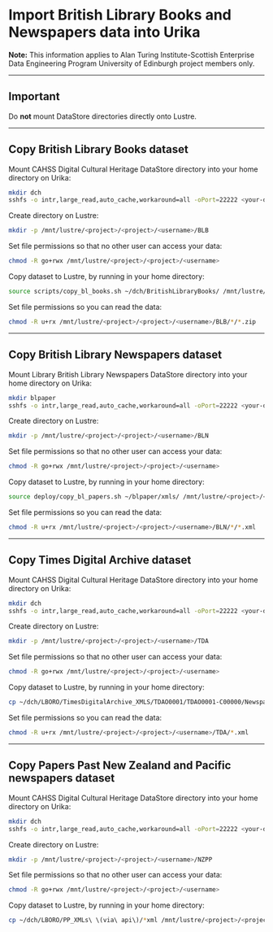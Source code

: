 # Import British Library Books and Newspapers data into Urika

**Note:** This information applies to Alan Turing Institute-Scottish Enterprise Data Engineering Program University of Edinburgh project members only.

---

## Important

Do **not** mount DataStore directories directly onto Lustre.

---

## Copy British Library Books dataset

Mount CAHSS Digital Cultural Heritage DataStore directory into your home directory on Urika:

```bash
mkdir dch
sshfs -o intr,large_read,auto_cache,workaround=all -oPort=22222 <your-datastore-username>@chss.datastore.ed.ac.uk:/chss/datastore/chss/groups/Digital-Cultural-Heritage dch
```

Create directory on Lustre:

```bash
mkdir -p /mnt/lustre/<project>/<project>/<username>/BLB
```

Set file permissions so that no other user can access your data:

```bash
chmod -R go+rwx /mnt/lustre/<project>/<project>/<username>
```

Copy dataset to Lustre, by running in your home directory:

```bash
source scripts/copy_bl_books.sh ~/dch/BritishLibraryBooks/ /mnt/lustre/<project>/<project>/<username>/BLB
```

Set file permissions so you can read the data:

```bash
chmod -R u+rx /mnt/lustre/<project>/<project>/<username>/BLB/*/*.zip
```

---

## Copy British Library Newspapers dataset

Mount Library British Library Newspapers DataStore directory into your home directory on Urika:

```bash
mkdir blpaper
sshfs -o intr,large_read,auto_cache,workaround=all -oPort=22222 <your-datastore-username>@sg.datastore.ed.ac.uk:/sg/datastore/lib/groups/lac-store/blpaper blpaper
```

Create directory on Lustre:

```bash
mkdir -p /mnt/lustre/<project>/<project>/<username>/BLN
```

Set file permissions so that no other user can access your data:

```bash
chmod -R go+rwx /mnt/lustre/<project>/<project>/<username>
```

Copy dataset to Lustre, by running in your home directory:

```bash
source deploy/copy_bl_papers.sh ~/blpaper/xmls/ /mnt/lustre/<project>/<project>/<username>/BLN
```

Set file permissions so you can read the data:

```bash
chmod -R u+rx /mnt/lustre/<project>/<project>/<username>/BLN/*/*.xml
```

---

## Copy Times Digital Archive dataset

Mount CAHSS Digital Cultural Heritage DataStore directory into your home directory on Urika:

```bash
mkdir dch
sshfs -o intr,large_read,auto_cache,workaround=all -oPort=22222 <your-datastore-username>@chss.datastore.ed.ac.uk:/chss/datastore/chss/groups/Digital-Cultural-Heritage dch
```

Create directory on Lustre:

```bash
mkdir -p /mnt/lustre/<project>/<project>/<username>/TDA
```

Set file permissions so that no other user can access your data:

```bash
chmod -R go+rwx /mnt/lustre/<project>/<project>/<username>
```

Copy dataset to Lustre, by running in your home directory:

```bash
cp ~/dch/LBORO/TimesDigitalArchive_XMLS/TDAO0001/TDAO0001-C00000/Newspapers/0FFO/*xml /mnt/lustre/<project>/<project>/<username>/TDA
```

Set file permissions so you can read the data:

```bash
chmod -R u+rx /mnt/lustre/<project>/<project>/<username>/TDA/*.xml
```

---

## Copy Papers Past New Zealand and Pacific newspapers dataset

Mount CAHSS Digital Cultural Heritage DataStore directory into your home directory on Urika:

```bash
mkdir dch
sshfs -o intr,large_read,auto_cache,workaround=all -oPort=22222 <your-datastore-username>@chss.datastore.ed.ac.uk:/chss/datastore/chss/groups/Digital-Cultural-Heritage dch
```

Create directory on Lustre:

```bash
mkdir -p /mnt/lustre/<project>/<project>/<username>/NZPP
```

Set file permissions so that no other user can access your data:

```bash
chmod -R go+rwx /mnt/lustre/<project>/<project>/<username>
```

Copy dataset to Lustre, by running in your home directory:

```bash
cp ~/dch/LBORO/PP_XMLs\ \(via\ api\)/*xml /mnt/lustre/<project>/<project>/<username>/NZPP
```
